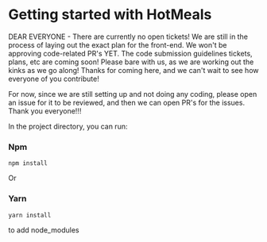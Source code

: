 # Getting started with HotMeals

DEAR EVERYONE - There are currently no open tickets! We are still in the process of laying out the exact plan for the front-end. We won't be approving code-related PR's YET. The code submission guidelines tickets, plans, etc are coming soon! Please bare with us, as we are working out the kinks as we go along! Thanks for coming here, and we can't wait to see how everyone of you contribute! 

For now, since we are still setting up and not doing any coding, please open an issue for it to be reviewed, and then we can open PR's for the issues. Thank you everyone!!!

In the project directory, you can run:
### Npm 
```
npm install
```

Or

### Yarn 
```
yarn install
```

to add node_modules
